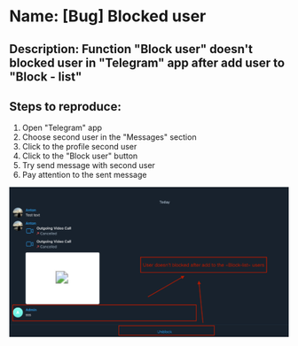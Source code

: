 # Name: [Bug] Blocked user

## Description:  Function "Block user" doesn't blocked user in  "Telegram" app after add user to "Block - list"

## Steps to reproduce: 
1. Open "Telegram" app
2. Choose second user in the "Messages" section
3. Click to the profile second user
4. Click to the "Block user" button
5. Try send message with second user
6. Pay attention to the sent message

![Image](/blocked_user.png)
